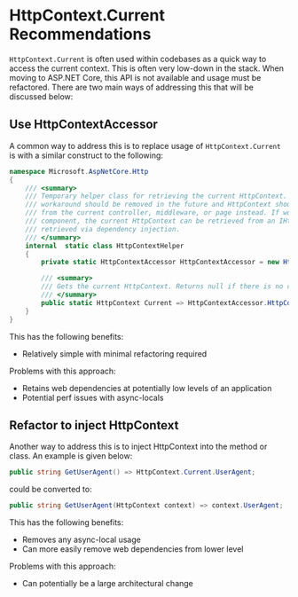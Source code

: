# HttpContext.Current Recommendations

`HttpContext.Current` is often used within codebases as a quick way to access the current context. This is often very low-down in the stack. When moving to ASP.NET Core, this API is not available and usage must be refactored. There are two main ways of addressing this that will be discussed below:

## Use HttpContextAccessor
A common way to address this is to replace usage of `HttpContext.Current` is with a similar construct to the following:

```csharp
namespace Microsoft.AspNetCore.Http
{
    /// <summary>
    /// Temporary helper class for retrieving the current HttpContext. This temporary
    /// workaround should be removed in the future and HttpContext should be retrieved
    /// from the current controller, middleware, or page instead. If working in another
    /// component, the current HttpContext can be retrieved from an IHttpContextAccessor
    /// retrieved via dependency injection.
    /// </summary>
    internal  static class HttpContextHelper
    {
        private static HttpContextAccessor HttpContextAccessor = new HttpContextAcessor();

        /// <summary>
        /// Gets the current HttpContext. Returns null if there is no current HttpContext.
        /// </summary>
        public static HttpContext Current => HttpContextAccessor.HttpContext;
    }
}
```

This has the following benefits:

- Relatively simple with minimal refactoring required

Problems with this approach:

- Retains web dependencies at potentially low levels of an application
- Potential perf issues with async-locals

## Refactor to inject HttpContext
Another way to address this is to inject HttpContext into the method or class. An example is given below:

```csharp
public string GetUserAgent() => HttpContext.Current.UserAgent;
```

could be converted to:

```csharp
public string GetUserAgent(HttpContext context) => context.UserAgent;
```

This has the following benefits:

- Removes any async-local usage
- Can more easily remove web dependencies from lower level

Problems with this approach:

- Can potentially be a large architectural change
